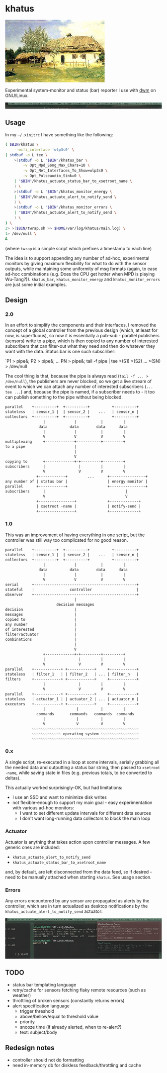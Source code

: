 khatus
======
![mascot](mascot.jpg)

Experimental system-monitor and status (bar) reporter I use with
[dwm](https://dwm.suckless.org/) on GNU/Linux.

![screenshot](screenshot.jpg)

Usage
-----

In my `~/.xinitrc` I have something like the following:

```sh
( $BIN/khatus \
    --wifi_interface 'wlp3s0' \
| stdbuf -o L tee \
    >(stdbuf -o L "$BIN"/khatus_bar \
        -v Opt_Mpd_Song_Max_Chars=10 \
        -v Opt_Net_Interfaces_To_Show=wlp3s0 \
        -v Opt_Pulseaudio_Sink=0 \
    | "$BIN"/khatus_actuate_status_bar_to_xsetroot_name \
    ) \
    >(stdbuf -o L "$BIN"/khatus_monitor_energy \
    | "$BIN"/khatus_actuate_alert_to_notify_send \
    ) \
    >(stdbuf -o L "$BIN"/khatus_monitor_errors \
    | "$BIN"/khatus_actuate_alert_to_notify_send \
    ) \
) \
2> >($BIN/twrap.sh >> $HOME/var/log/khatus/main.log) \
1> /dev/null \
&
```
(where `twrap` is a simple script which prefixes a timestamp to each line)

The idea is to support appending any number of ad-hoc, experimental monitors by
giving maximum flexibility for what to do with the sensor outputs, while
maintaining some uniformity of msg formats (again, to ease ad-hoc combinations
(e.g. Does the CPU get hotter when MPD is playing Wu-Tang?)).  `khatus_bar`,
`khatus_monitor_energy` and `khatus_monitor_errors` are just some initial
examples.

Design
------

### 2.0

In an effort to simplify the components and their interfaces, I removed the
concept of a global controller from the previous design (which, at least for
now, is superfluous), so now it is essentially a pub-sub - parallel publishers
(sensors) write to a pipe, which is then copied to any number of interested
subscribers that can filter-out what they need and then do whatever they want
with the data. Status bar is one such subscriber:

`P1 > pipe&; P2 > pipe&; ... PN > pipe&; tail -f pipe | tee >(S1) >(S2) ... >(SN) > /dev/null

The cool thing is that, because the pipe is always read (`tail -f ... > /dev/null`),
the publishers are never blocked, so we get a live stream of event to which we
can attach any number of interested subscribers (` ... tee ... `) and, because
the pipe is named, if a subscriber needs to - it too can publish something to
the pipe without being blocked.

```
parallel    +----------+  +----------+          +----------+
stateless   | sensor_1 |  | sensor_2 |    ...   | sensor_n |
collectors  +----------+  +----------+          +----------+
                 |             |           |         |
               data          data        data      data
                 |             |           |         |
                 V             V           V         V
multiplexing     +-------------+-----------+---------+
to a pipe                      |
                               |
                               V
copying to       +-------------+-+---------+---------+
subscribers      |               |         |         |
                 V               V         V         V
              +------------+         ...      +----------------+
any number of | status bar |                  | energy monitor |
parallel      +------------+                  +----------------+
subscribers      |                                    |
                 V                                    V
              +----------------+              +-------------+
              | xsetroot -name |              | notify-send |
              +----------------+              +-------------+
```

### 1.0

This was an improvement of having everything in one script, but the controller
was still way too complicated for no good reason.

```
parallel    +----------+  +----------+          +----------+
stateless   | sensor_1 |  | sensor_2 |    ...   | sensor_n |
collectors  +----------+  +----------+          +----------+
                 |             |           |         |
               data          data        data      data
                 |             |           |         |
                 V             V           V         V
serial      +----------------------------------------------+
stateful    |                controller                    |
observer    +----------------------------------------------+
                               |
                       decision messages
decision                       |
messages                       |
copied to                      |
any number                     |
of interested                  |
filter/actuator                |
combinations                   |
                               |
                               V
                 +-------------+-+---------+---------+
                 |               |         |         |
                 V               V         V         V
parallel    +------------+ +------------+     +------------+
stateless   | filter_1   | | filter_2   | ... | filter_n   |
filters     +------------+ +------------+     +------------+
                 |               |         |         |
                 V               V         V         V
parallel    +------------+ +------------+     +------------+
stateless   | actuator_1 | | actuator_2 | ... | actuator_n |
executors   +------------+ +------------+     +------------+
                 |              |          |         |
              commands       commands   commands  commands
                 |              |          |         |
                 V              V          V         V
            ~~~~~~~~~~~~~~~~~~~~~~~~~~~~~~~~~~~~~~~~~~~~~~~~
            ~~~~~~~~~~~~~ operating system ~~~~~~~~~~~~~~~~~
            ~~~~~~~~~~~~~~~~~~~~~~~~~~~~~~~~~~~~~~~~~~~~~~~~
```

### 0.x

A single script, re-executed in a loop at some intervals, serially grabbing all
the needed data and outputting a status bar string, then passed to `xsetroot -name`,
while saving state in files (e.g. previous totals, to be converted to deltas).

This actually worked surprisingly-OK, but had limitations:

- I use an SSD and want to minimize disk writes
- not flexible-enough to support my main goal - easy experimentation with
  various ad-hoc monitors:
    - I want to set different update intervals for different data sources
    - I don't want long-running data collectors to block the main loop

### Actuator
Actuator is anything that takes action upon controller messages. A few generic
ones are included:

- `khatus_actuate_alert_to_notify_send`
- `khatus_actuate_status_bar_to_xsetroot_name`

and, by default, are left disconnected from the data feed, so if desired - need
to be manually attached when starting `khatus`. See usage section.

### Errors
Any errors encountered by any sensor are propagated as alerts by the
controller, which are in turn actualized as desktop notifications by the
`khatus_actuate_alert_to_notify_send` actuator:

![screenshot-self-error-propagation](screenshot-self-error-propagation.jpg)

TODO
----

- status bar templating language
- retry/cache for sensors fetching flaky remote resources (such as weather)
- throttling of broken sensors (constantly returns errors)
- alert specification language
    - trigger threshold
    - above/bellow/equal to threshold value
    - priority
    - snooze time (if already alerted, when to re-alert?)
    - text: subject/body

Redesign notes
--------------

- controller should not do formatting
- need in-memory db for diskless feedback/throttling and cache
